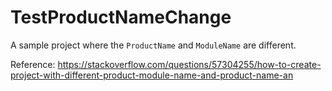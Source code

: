 # TestProductNameChange

A sample project where the `ProductName` and `ModuleName` are different. 

Reference: https://stackoverflow.com/questions/57304255/how-to-create-project-with-different-product-module-name-and-product-name-an
